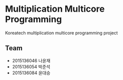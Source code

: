 # Multiplication Multicore Programming
Koreatech multiplication multicore programming project
## Team
- 2015136046 나윤재
- 2015136054 박준석
- 2015136084 윤대승
